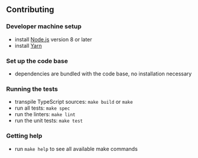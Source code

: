 ## Contributing

### Developer machine setup

- install [Node.js](https://nodejs.org) version 8 or later
- install [Yarn](https://yarnpkg.com/en/docs/install)

### Set up the code base

- dependencies are bundled with the code base, no installation necessary

### Running the tests

- transpile TypeScript sources: `make build` or `make`
- run all tests: `make spec`
- run the linters: `make lint`
- run the unit tests: `make test`

### Getting help

- run `make help` to see all available make commands
